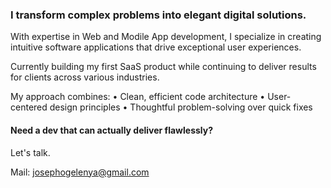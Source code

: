 ### I transform complex problems into elegant digital solutions.

With expertise in Web and Modile App development, I specialize in creating intuitive software applications that drive exceptional user experiences. 

Currently building my first SaaS product while continuing to deliver results for clients across various industries.

My approach combines:
• Clean, efficient code architecture
• User-centered design principles
• Thoughtful problem-solving over quick fixes


#### Need a dev that can actually deliver flawlessly?
Let's talk. 

Mail: josephogelenya@gmail.com

<!--
<h4>More About Me on GitHub</h4>

<details>
<summary><h5><b>Streak Stats</b></h5></summary>
<br>
<p align="center">
<img src="http://github-readme-streak-stats.herokuapp.com?user=ojayii&theme=radical" alt="ojayii's streak stats" width="340"/>
</p>
</details>

<br>
  
<details>
<summary><h5><b>Github Public Stats</b></h5></summary>
<br>
<p align="center">
<img src="https://github-readme-stats.vercel.app/api?username=ojayii&show_icons=true&theme=radical&count_private=true" alt="ojayii" width="340"/>&nbsp;<img src="https://github-readme-stats.vercel.app/api/top-langs/?username=ojayii&layout=compact&theme=radical" alt="ojayii" width="340">
</p>
</details>
--> 
